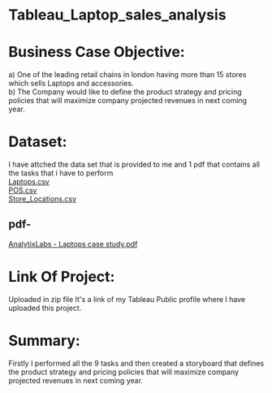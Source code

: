 # Tableau_Laptop_sales_analysis

# Business Case Objective:<br/>
a) One of the leading retail chains in london having more than 15 stores which sells Laptops and accessories.<br/>
b) The Company would like to define the product strategy and pricing policies that will maximize company projected revenues in next coming year.

# Dataset: 
I have attched the data set that is provided to me and 1 pdf that contains all the tasks that i have to perform<br/>
[Laptops.csv](https://github.com/devanshi-gupta-23/Tableau_Laptop_sales_analysis/files/7714180/Laptops.csv)<br/>
[POS.csv](https://github.com/devanshi-gupta-23/Tableau_Laptop_sales_analysis/files/7714181/POS.csv)<br/>
[Store_Locations.csv](https://github.com/devanshi-gupta-23/Tableau_Laptop_sales_analysis/files/7714184/Store_Locations.csv) 
## pdf-
[AnalytixLabs - Laptops case study.pdf](https://github.com/devanshi-gupta-23/Tableau_Laptop_sales_analysis/files/7714195/AnalytixLabs.-.Laptops.case.study.pdf)


# Link Of Project:
Uploaded in zip file
It's a link of my Tableau Public profile where I have uploaded this project.

# Summary:
Firstly I performed all the 9 tasks and then created a storyboard that defines the product strategy and pricing policies that will maximize company projected revenues in next coming year.
